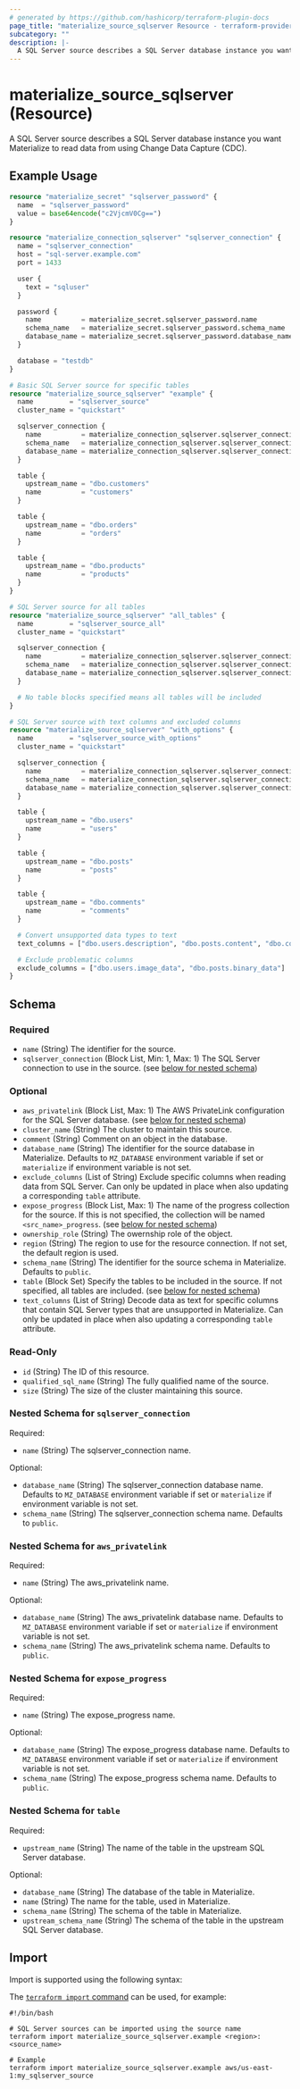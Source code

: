 ```yaml
---
# generated by https://github.com/hashicorp/terraform-plugin-docs
page_title: "materialize_source_sqlserver Resource - terraform-provider-materialize"
subcategory: ""
description: |-
  A SQL Server source describes a SQL Server database instance you want Materialize to read data from using Change Data Capture (CDC).
---
```


# materialize_source_sqlserver (Resource)

A SQL Server source describes a SQL Server database instance you want Materialize to read data from using Change Data Capture (CDC).

## Example Usage

```terraform
resource "materialize_secret" "sqlserver_password" {
  name  = "sqlserver_password"
  value = base64encode("c2VjcmV0Cg==")
}

resource "materialize_connection_sqlserver" "sqlserver_connection" {
  name = "sqlserver_connection"
  host = "sql-server.example.com"
  port = 1433

  user {
    text = "sqluser"
  }

  password {
    name          = materialize_secret.sqlserver_password.name
    schema_name   = materialize_secret.sqlserver_password.schema_name
    database_name = materialize_secret.sqlserver_password.database_name
  }

  database = "testdb"
}

# Basic SQL Server source for specific tables
resource "materialize_source_sqlserver" "example" {
  name         = "sqlserver_source"
  cluster_name = "quickstart"

  sqlserver_connection {
    name          = materialize_connection_sqlserver.sqlserver_connection.name
    schema_name   = materialize_connection_sqlserver.sqlserver_connection.schema_name
    database_name = materialize_connection_sqlserver.sqlserver_connection.database_name
  }

  table {
    upstream_name = "dbo.customers"
    name          = "customers"
  }

  table {
    upstream_name = "dbo.orders"
    name          = "orders"
  }

  table {
    upstream_name = "dbo.products"
    name          = "products"
  }
}

# SQL Server source for all tables
resource "materialize_source_sqlserver" "all_tables" {
  name         = "sqlserver_source_all"
  cluster_name = "quickstart"

  sqlserver_connection {
    name          = materialize_connection_sqlserver.sqlserver_connection.name
    schema_name   = materialize_connection_sqlserver.sqlserver_connection.schema_name
    database_name = materialize_connection_sqlserver.sqlserver_connection.database_name
  }

  # No table blocks specified means all tables will be included
}

# SQL Server source with text columns and excluded columns
resource "materialize_source_sqlserver" "with_options" {
  name         = "sqlserver_source_with_options"
  cluster_name = "quickstart"

  sqlserver_connection {
    name          = materialize_connection_sqlserver.sqlserver_connection.name
    schema_name   = materialize_connection_sqlserver.sqlserver_connection.schema_name
    database_name = materialize_connection_sqlserver.sqlserver_connection.database_name
  }

  table {
    upstream_name = "dbo.users"
    name          = "users"
  }

  table {
    upstream_name = "dbo.posts"
    name          = "posts"
  }

  table {
    upstream_name = "dbo.comments"
    name          = "comments"
  }

  # Convert unsupported data types to text
  text_columns = ["dbo.users.description", "dbo.posts.content", "dbo.comments.metadata"]

  # Exclude problematic columns
  exclude_columns = ["dbo.users.image_data", "dbo.posts.binary_data"]
}
```

<!-- schema generated by tfplugindocs -->
## Schema

### Required

- `name` (String) The identifier for the source.
- `sqlserver_connection` (Block List, Min: 1, Max: 1) The SQL Server connection to use in the source. (see [below for nested schema](#nestedblock--sqlserver_connection))

### Optional

- `aws_privatelink` (Block List, Max: 1) The AWS PrivateLink configuration for the SQL Server database. (see [below for nested schema](#nestedblock--aws_privatelink))
- `cluster_name` (String) The cluster to maintain this source.
- `comment` (String) Comment on an object in the database.
- `database_name` (String) The identifier for the source database in Materialize. Defaults to `MZ_DATABASE` environment variable if set or `materialize` if environment variable is not set.
- `exclude_columns` (List of String) Exclude specific columns when reading data from SQL Server. Can only be updated in place when also updating a corresponding `table` attribute.
- `expose_progress` (Block List, Max: 1) The name of the progress collection for the source. If this is not specified, the collection will be named `<src_name>_progress`. (see [below for nested schema](#nestedblock--expose_progress))
- `ownership_role` (String) The owernship role of the object.
- `region` (String) The region to use for the resource connection. If not set, the default region is used.
- `schema_name` (String) The identifier for the source schema in Materialize. Defaults to `public`.
- `table` (Block Set) Specify the tables to be included in the source. If not specified, all tables are included. (see [below for nested schema](#nestedblock--table))
- `text_columns` (List of String) Decode data as text for specific columns that contain SQL Server types that are unsupported in Materialize. Can only be updated in place when also updating a corresponding `table` attribute.

### Read-Only

- `id` (String) The ID of this resource.
- `qualified_sql_name` (String) The fully qualified name of the source.
- `size` (String) The size of the cluster maintaining this source.

<a id="nestedblock--sqlserver_connection"></a>
### Nested Schema for `sqlserver_connection`

Required:

- `name` (String) The sqlserver_connection name.

Optional:

- `database_name` (String) The sqlserver_connection database name. Defaults to `MZ_DATABASE` environment variable if set or `materialize` if environment variable is not set.
- `schema_name` (String) The sqlserver_connection schema name. Defaults to `public`.


<a id="nestedblock--aws_privatelink"></a>
### Nested Schema for `aws_privatelink`

Required:

- `name` (String) The aws_privatelink name.

Optional:

- `database_name` (String) The aws_privatelink database name. Defaults to `MZ_DATABASE` environment variable if set or `materialize` if environment variable is not set.
- `schema_name` (String) The aws_privatelink schema name. Defaults to `public`.


<a id="nestedblock--expose_progress"></a>
### Nested Schema for `expose_progress`

Required:

- `name` (String) The expose_progress name.

Optional:

- `database_name` (String) The expose_progress database name. Defaults to `MZ_DATABASE` environment variable if set or `materialize` if environment variable is not set.
- `schema_name` (String) The expose_progress schema name. Defaults to `public`.


<a id="nestedblock--table"></a>
### Nested Schema for `table`

Required:

- `upstream_name` (String) The name of the table in the upstream SQL Server database.

Optional:

- `database_name` (String) The database of the table in Materialize.
- `name` (String) The name for the table, used in Materialize.
- `schema_name` (String) The schema of the table in Materialize.
- `upstream_schema_name` (String) The schema of the table in the upstream SQL Server database.

## Import

Import is supported using the following syntax:

The [`terraform import` command](https://developer.hashicorp.com/terraform/cli/commands/import) can be used, for example:

```shell
#!/bin/bash

# SQL Server sources can be imported using the source name
terraform import materialize_source_sqlserver.example <region>:<source_name>

# Example
terraform import materialize_source_sqlserver.example aws/us-east-1:my_sqlserver_source
```

